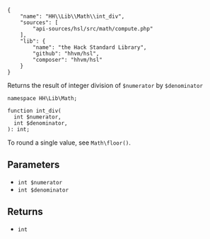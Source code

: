 ``` yamlmeta
{
    "name": "HH\\Lib\\Math\\int_div",
    "sources": [
        "api-sources/hsl/src/math/compute.php"
    ],
    "lib": {
        "name": "the Hack Standard Library",
        "github": "hhvm/hsl",
        "composer": "hhvm/hsl"
    }
}
```




Returns the result of integer division of ` $numerator ` by `` $denominator ``




``` Hack
namespace HH\Lib\Math;

function int_div(
  int $numerator,
  int $denominator,
): int;
```




To round a single value, see ` Math\floor() `.




## Parameters




+ ` int $numerator `
+ ` int $denominator `




## Returns




* ` int `
<!-- HHAPIDOC -->
